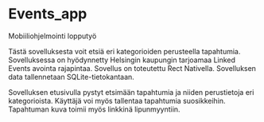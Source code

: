 # Events_app
Mobiiliohjelmointi lopputyö

Tästä sovelluksesta voit etsiä eri kategorioiden perusteella tapahtumia. Sovelluksessa on hyödynnetty Helsingin kaupungin tarjoamaa Linked Events avointa rajapintaa.
Sovellus on toteutettu Rect Nativella. Sovelluksen data tallennetaan SQLite-tietokantaan.

Sovelluksen etusivulla pystyt etsimään tapahtumia ja niiden perustietoja eri kategorioista. Käyttäjä voi myös tallentaa tapahtumia suosikkeihin. Tapahtuman kuva toimii myös linkkinä lipunmyyntiin.
